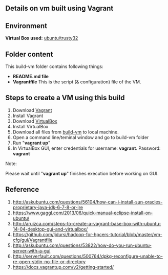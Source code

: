 Details on vm built using Vagrant
------

Environment
------
__Virtual Box used:__ [ubuntu/trusty32](https://atlas.hashicorp.com/ubuntu/boxes/trusty32)

Folder content
-----
This build-vm folder contains following things:
- __README.md file__
- __Vagrantfile__
  This is the script (& configuration) file of the VM.


Steps to create a VM using this build
-----

1. Download [Vagrant](https://www.vagrantup.com/)
2. Install Vagrant
3. Download [VirtualBox](https://www.virtualbox.org/wiki/Downloads)
4. Install VirtualBox
5. Download all files from [build-vm](https://github.com/SoftwareEngineeringToolDemos/ICSE-2014-Atlas/tree/master/build-vm) to local machine.
6. Open a command line/teminal window and go to build-vm folder
7. Run "__vagrant up__"
8. In VirtualBox GUI, enter credentials for username: __vagrant__. Password: __vagrant__

Note:

Please wait until "__vagrant up__" finishes execution before working on GUI.


Reference
-----
1. http://askubuntu.com/questions/56104/how-can-i-install-sun-oracles-proprietary-java-jdk-6-7-8-or-jre
2. https://www.gaggl.com/2013/06/quick-manual-eclipse-install-on-ubuntu/
3. http://aruizca.com/steps-to-create-a-vagrant-base-box-with-ubuntu-14-04-desktop-gui-and-virtualbox/
4. https://github.com/ljdursi/hadoop-for-hpcers-tutorial/blob/master/vm-cfg/gui/Vagrantfile
5. http://askubuntu.com/questions/53822/how-do-you-run-ubuntu-server-with-a-gui
6. http://serverfault.com/questions/500764/dpkg-reconfigure-unable-to-re-open-stdin-no-file-or-directory
7. https://docs.vagrantup.com/v2/getting-started/
